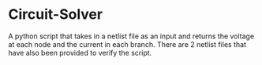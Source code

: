# Circuit-Solver
A python script that takes in a netlist file as an input and returns the voltage at each node and the current in each branch.
There are 2 netlist files that have also been provided to verify the script.
